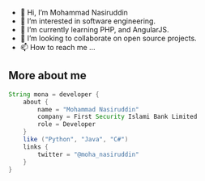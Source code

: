 - 👋 Hi, I’m Mohammad Nasiruddin
- 👀 I’m interested in software engineering.
- 🌱 I’m currently learning PHP, and AngularJS.
- 💞️ I’m looking to collaborate on open source projects.
- 📫 How to reach me ...

## More about me
```java
String mona = developer {
    about {
        name = "Mohammad Nasiruddin"
        company = First Security Islami Bank Limited
        role = Developer
    }
    like ("Python", "Java", "C#")
    links {
        twitter = "@moha_nasiruddin"
    }
}
```

<!---
m-nasiruddin/m-nasiruddin is a ✨ special ✨ repository because its `README.md` (this file) appears on your GitHub profile.
You can click the Preview link to take a look at your changes.
--->
